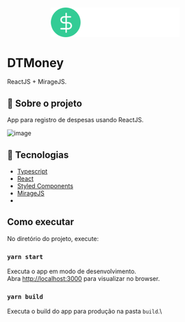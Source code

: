 <p align="center">
   <img src="https://github.com/cgalmeida/DTMoney-ReactJS-App/blob/main/src/assets/logo.svg" alt="Move It" width="300"/>
</p>

# DTMoney

ReactJS + MirageJS.

## :rocket: Sobre o projeto

App para registro de despesas usando ReactJS.

![image](https://user-images.githubusercontent.com/15080423/119078362-6b52fd80-b9cc-11eb-8bac-6d2d065d2bb2.png)


## :rocket: Tecnologias

* [Typescript](https://www.typescriptlang.org/)      
* [React](https://reactjs.org/)      
* [Styled Components](https://styled-components.com/)
* [MirageJS](https://miragejs.com/)
* 
## Como executar

No diretório do projeto, execute:

### `yarn start`

Executa o app em modo de desenvolvimento.\
Abra [http://localhost:3000](http://localhost:3000) para visualizar no browser.

### `yarn build`

Executa o build do app para produção na pasta `build`.\


